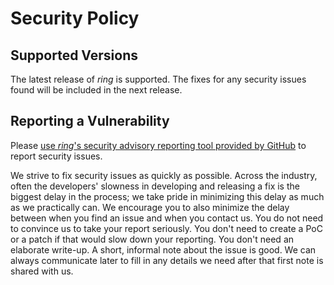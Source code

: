 # Security Policy

## Supported Versions

The latest release of *ring* is supported. The fixes for any security issues found will be included
in the next release.


## Reporting a Vulnerability

Please [use *ring*'s security advisory reporting tool provided by
GitHub](https://github.com/briansmith/ring/security/advisories/new) to report security issues.

We strive to fix security issues as quickly as possible. Across the industry, often the developers'
slowness in developing and releasing a fix is the biggest delay in the process; we take pride in
minimizing this delay as much as we practically can. We encourage you to also minimize the delay
between when you find an issue and when you contact us. You do not need to convince us to take your
report seriously. You don't need to create a PoC or a patch if that would slow down your reporting.
You don't need an elaborate write-up. A short, informal note about the issue is good. We can always
communicate later to fill in any details we need after that first note is shared with us.
